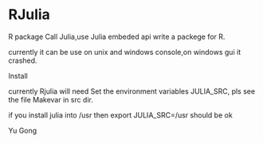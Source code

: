 RJulia
======

R package Call Julia,use Julia embeded api write a packege for R.

currently it can be use on unix and windows console,on windows gui it crashed.

Install

currently Rjulia will need Set the environment variables JULIA_SRC, pls see the file Makevar in src dir.

if you install julia into /usr then export JULIA_SRC=/usr should be ok


Yu Gong
